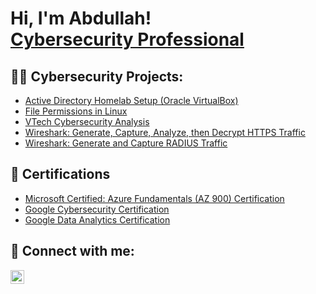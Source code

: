 <h1>Hi, I'm Abdullah! <br/><a href="https://www.linkedin.com">Cybersecurity Professional</a>

<h2>👨‍💻 Cybersecurity Projects:</h2>

  - [Active Directory Homelab Setup (Oracle VirtualBox)](https://github.com/AbdullahHusseinA/ActiveDirectoryHomeLab/tree/main)
  - [File Permissions in Linux](https://github.com/AbdullahHusseinA/FilePermissionsInLinux/tree/main)
  - [VTech Cybersecurity Analysis](https://github.com/AbdullahHusseinA/VTechCybersecurityAnalysis/tree/main)
  - [Wireshark: Generate, Capture, Analyze, then Decrypt HTTPS Traffic](https://github.com/AbdullahHusseinA/WireSharkHTTPSTraffic/tree/main)
  - [Wireshark: Generate and Capture RADIUS Traffic](https://github.com/AbdullahHusseinA/WireSharkRADIUS/tree/main)
    


<h2>📄 Certifications </h2>

- [Microsoft Certified: Azure Fundamentals (AZ 900) Certification](https://github.com/AbdullahHusseinA/Microsoft-Certified-Azure-Fundamentals-AZ-900-Certification)
- [Google Cybersecurity Certification](https://github.com/AbdullahHusseinA/GoogleCybersecurityCertificate/tree/main)
- [Google Data Analytics Certification](https://github.com/AbdullahHusseinA/GoogleDataAnalyticsCertificate/tree/main)


<h2> 🤳 Connect with me:</h2>


[<img align="left" alt="AbdullahHussein | LinkedIn" width="22px" src="https://cdn.jsdelivr.net/npm/simple-icons@v3/icons/linkedin.svg" />][linkedin]

[linkedin]: https://www.linkedin.com/in/abdullah-hussein-abdi/

<!--
**AbdullahHusseinA/AbdullahHusseinA** is a ✨ _special_ ✨ repository because its `README.md` (this file) appears on your GitHub profile.

Here are some ideas to get you started:

- 🔭 I’m currently working on ...
- 🌱 I’m currently learning ...
- 👯 I’m looking to collaborate on ...
- 🤔 I’m looking for help with ...
- 💬 Ask me about ...
- 📫 How to reach me: ...
- 😄 Pronouns: ...
- ⚡ Fun fact: ...
-->
